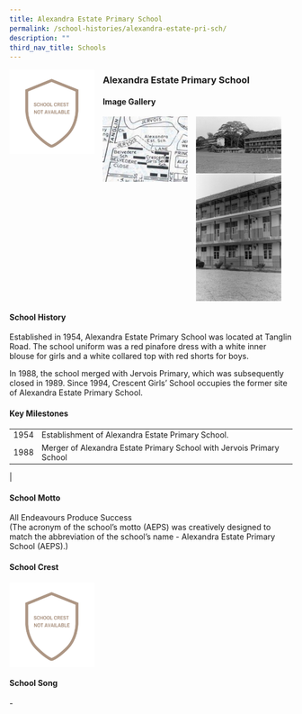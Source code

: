 ```yaml
---
title: Alexandra Estate Primary School
permalink: /school-histories/alexandra-estate-pri-sch/
description: ""
third_nav_title: Schools
---
```

<img src="/images/alexandraestatepri1.png" style="width:30%;margin-right:15px;" align = "left">

### **Alexandra Estate Primary School**

#### **Image Gallery**
<p><a href="https://staging.d1yxymztqoj7qn.amplifyapp.com/images/alexandraestatepri2.jpg">  
<img src="/images/alexandraestatepri2.jpg" style="width:30%;margin-right:15px;" align = "left">
</a></p>

<p><a href="https://staging.d1yxymztqoj7qn.amplifyapp.com/images/alexandraestatepri3.jpg">  
<img src="/images/alexandraestatepri3.jpg" style="width:30%;margin-right:15px;" align = "left">
</a></p>

<p><a href="https://staging.d1yxymztqoj7qn.amplifyapp.com/images/alexandraestatepri4.jpg">  
<img src="/images/alexandraestatepri4.jpg" style="width:30%;margin-right:15px;" align = "left">
</a></p>

<br clear="left">

#### **School History**
Established in 1954, Alexandra Estate Primary School was located at Tanglin Road. The school uniform was a red pinafore dress with a white inner blouse for girls and a white collared top with red shorts for boys.  
  
In 1988, the school merged with Jervois Primary, which was subsequently closed in 1989. Since 1994, Crescent Girls’ School occupies the former site of Alexandra Estate Primary School.

#### **Key Milestones**

|  |  |
|:---:|---|
| 1954 | Establishment of Alexandra Estate Primary School. |
| 1988 | Merger of Alexandra Estate Primary School with Jervois Primary School |
|

#### **School Motto**
All Endeavours Produce Success<br>
(The acronym of the school’s motto (AEPS) was creatively designed to match the abbreviation of the school’s name - Alexandra Estate Primary School (AEPS).)

#### **School Crest**
<img src="/images/alexandraestatepri1.png" style="width:30%;margin-right:15px;" align = "left">

<br clear="left">

#### **School Song**
\-
